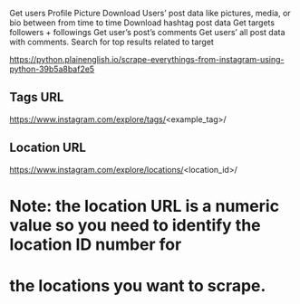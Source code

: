 <DONE> Get users Profile Picture
<TODO> Download Users’ post data like pictures, media, or bio between from time to time
<TODO> Download hashtag post data
<DONE> Get targets followers + followings
<TODO> Get user’s post’s comments
<TODO> Get users’ all post data with comments.
<DONE> Search for top results related to target


https://python.plainenglish.io/scrape-everythings-from-instagram-using-python-39b5a8baf2e5




## Tags URL
https://www.instagram.com/explore/tags/<example_tag>/

## Location URL
https://www.instagram.com/explore/locations/<location_id>/

# Note: the location URL is a numeric value so you need to identify the location ID number for
# the locations you want to scrape. 


